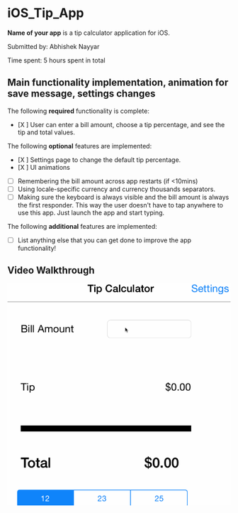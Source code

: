 # iOS_Tip_App
**Name of your app** is a tip calculator application for iOS.

Submitted by: Abhishek Nayyar

Time spent: 5 hours spent in total

## Main functionality implementation, animation for save message, settings changes

The following **required** functionality is complete:
* [X ] User can enter a bill amount, choose a tip percentage, and see the tip and total values.

The following **optional** features are implemented:
* [X ] Settings page to change the default tip percentage.
* [X ] UI animations
* [ ] Remembering the bill amount across app restarts (if <10mins)
* [ ] Using locale-specific currency and currency thousands separators.
* [ ] Making sure the keyboard is always visible and the bill amount is always the first responder. This way the user doesn't have to tap anywhere to use this app. Just launch the app and start typing.

The following **additional** features are implemented:

- [ ] List anything else that you can get done to improve the app functionality!


## Video Walkthrough 

![alt tag](tip.gif)



